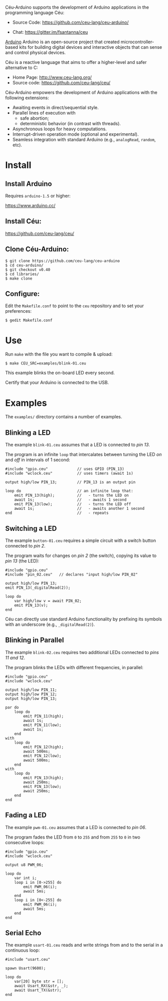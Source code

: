Céu-Arduino supports the development of Arduino applications in the programming
language Céu:

- Source Code:   https://github.com/ceu-lang/ceu-arduino/
<!-- - Documentation: http://fsantanna.github.io/ceu-arduino/ -->
- Chat:          https://gitter.im/fsantanna/ceu

[Arduino](https://www.arduino.cc/) Arduino is an open-source project that
created microcontroller-based kits for building digital devices and interactive
objects that can sense and control physical devices.

Céu is a reactive language that aims to offer a higher-level and safer
alternative to C:

- Home Page:   http://www.ceu-lang.org/
- Source code: https://github.com/ceu-lang/ceu/

Céu-Arduino empowers the development of Arduino applications with the following
extensions:

- Awaiting events in direct/sequential style.
  <!--(e.g., timers, pin changes, serial input, etc).-->
- Parallel lines of execution with
    - safe abortion;
    - deterministic behavior (in contrast with threads).
- Asynchronous loops for heavy computations.
- Interrupt-driven operation mode (optional and experimental).
- Seamless integration with standard Arduino (e.g., `analogRead`, `random`,
  etc).

Install
=======

## Install Arduino

Requires `arduino-1.5` or higher:

https://www.arduino.cc/

## Install Céu:

https://github.com/ceu-lang/ceu/

## Clone Céu-Arduino:

```
$ git clone https://github.com/ceu-lang/ceu-arduino
$ cd ceu-arduino/
$ git checkout v0.40
$ cd libraries/
$ make clone
```

## Configure:

Edit the `Makefile.conf` to point to the `ceu` repository and to set your
preferences:

```
$ gedit Makefile.conf
```

Use
===

Run `make` with the file you want to compile & upload:

```
$ make CEU_SRC=examples/blink-01.ceu
```

This example blinks the on-board LED every second.

Certify that your Arduino is connected to the USB.

Examples
========

The `examples/` directory contains a number of examples.

Blinking a LED
--------------

<!--
{{#ev:youtube|5GeGGCc7ZfM|300|right}}
Observe the behavior of the program in the video on the right.
-->

The example `blink-01.ceu` assumes that a LED is connected to *pin 13*.

The program is an infinite `loop` that intercalates between turning the LED
*on* and *off* in intervals of 1 second:

```
#include "gpio.ceu"             // uses GPIO (PIN_13)
#include "wclock.ceu"           // uses timers (await 1s)

output high/low PIN_13;         // PIN_13 is an output pin

loop do                         // an infinite loop that:
    emit PIN_13(high);          //   - turns the LED on
    await 1s;                   //   - awaits 1 second
    emit PIN_13(low);           //   - turns the LED off
    await 1s;                   //   - awaits another 1 second
end                             //   - repeats
```

<!--
- Line 3 configures `PIN_13` as an output pin.
- Lines 6,8 alternate

Just like regular Arduino programming, a pin must be configured to work in
*input* or *output* mode.
Céu uses `input` and `output` events for this purpose.

In the example, the first line configures `PIN_13` as an output pin that accepts <tt>int</tt> values.

The program is a `loop` that sets `PIN_13` to `HIGH`, awaits 1 second, sets
`PIN_13` to `LOW`, awaits another second, and repeats the process over and over.
-->

Switching a LED
---------------

<!--
{{#ev:youtube|MvAtNfcNS58|300|right}}
-->

The example `button-01.ceu` requires a simple circuit with a switch button
connected to *pin 2*.

The program waits for changes on *pin 2* (the switch), copying its value to
*pin 13* (the LED):

```
#include "gpio.ceu"
#include "pin_02.ceu"   // declares "input high/low PIN_02"

output high/low PIN_13;
emit PIN_13(_digitalRead(2));

loop do
    var high/low v = await PIN_02;
    emit PIN_13(v);
end
```

Céu can directly use standard Arduino functionality by prefixing its symbols
with an underscore (e.g., `_digitalRead(2)`).

<!--
Now, we also use an input event to read <tt>int</tt> values from <tt>PIN2</tt>.
Whenever its value changes, the command <tt>await PIN02</tt> resumes and sets
<tt>v</tt>, which is copied to <tt>PIN13</tt>.
-->

Blinking in Parallel
--------------------

<!--
{{#ev:youtube|6ZsF6X1wn84|300|right}}
-->

The example `blink-02.ceu` requires two additional LEDs connected to
*pins 11 and 12*.

The program blinks the LEDs with different frequencies, in parallel:

```
#include "gpio.ceu"
#include "wclock.ceu"

output high/low PIN_11;
output high/low PIN_12;
output high/low PIN_13;

par do
    loop do
        emit PIN_11(high);
        await 1s;
        emit PIN_11(low);
        await 1s;
    end
with
    loop do
        emit PIN_12(high);
        await 500ms;
        emit PIN_12(low);
        await 500ms;
    end
with
    loop do
        emit PIN_13(high);
        await 250ms;
        emit PIN_13(low);
        await 250ms;
    end
end
```

<!--
The <tt>par</tt> statement of Céu allows that multiple lines of execution run
concurrently in the same program.
-->

Fading a LED
------------

The example `pwm-01.ceu` assumes that a LED is connected to *pin 06*.

The program fades the LED from `0` to `255` and from `255` to `0` in two
consecutive loops:

```
#include "gpio.ceu"
#include "wclock.ceu"

output u8 PWM_06;

loop do
    var int i;
    loop i in [0->255] do
        emit PWM_06(i);
        await 5ms;
    end
    loop i in [0<-255] do
        emit PWM_06(i);
        await 5ms;
    end
end
```

Serial Echo
-----------

The example `usart-01.ceu` reads and write strings from and to the serial in a
continuous loop:

```
#include "usart.ceu"

spawn Usart(9600);

loop do
    var[20] byte str = [];
    await Usart_RX(&str, _);
    await Usart_TX(&str);
end
```

<!--
Applications
============

The Game "Ship"
---------------

The game `ship.ceu` is described in a blog post:

- https://github.com/fsantanna/ceu-arduino/blob/master/samples/ship.ceu
- http://thesynchronousblog.wordpress.com/2012/07/08/ceu-arduino/
-->
